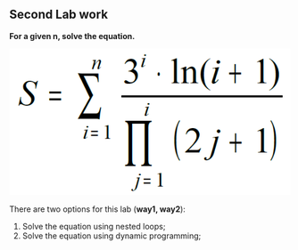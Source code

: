 ## Second Lab work
**For a given n, solve the equation.**


![equation2](https://github.com/artemkaxdxd/ASD_Labs/blob/main/Lab2/Lab2_equation.png)


There are two options for this lab (**way1, way2**):

1. Solve the equation using nested loops;
2. Solve the equation using dynamic programming;
